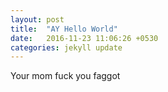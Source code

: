 ```yaml
---
layout: post
title:  "AY Hello World"
date:   2016-11-23 11:06:26 +0530
categories: jekyll update
---
```

Your mom
fuck you faggot